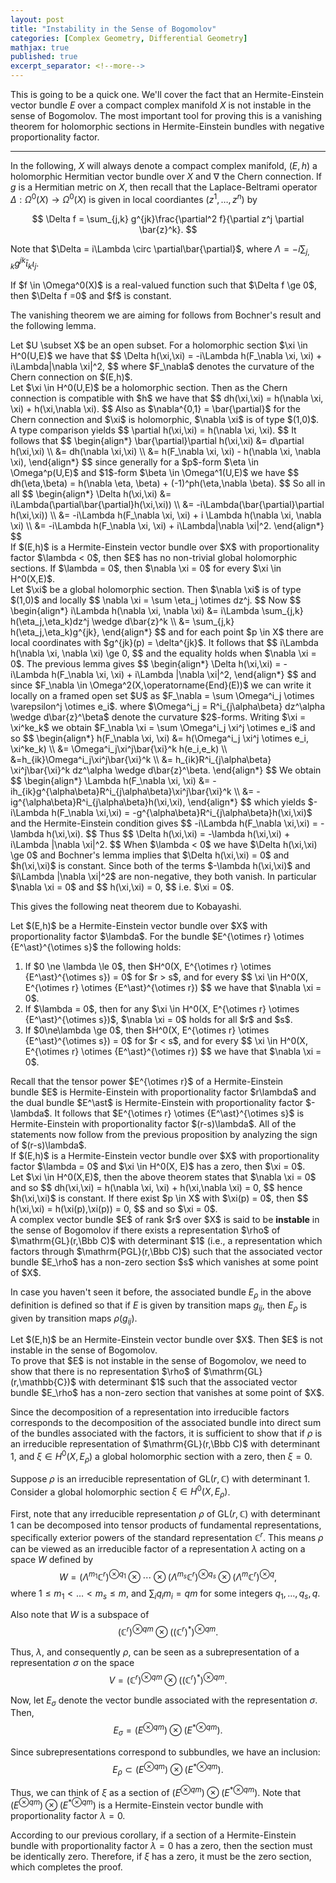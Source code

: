```yaml
---
layout: post
title: "Instability in the Sense of Bogomolov"
categories: [Complex Geometry, Differential Geometry]
mathjax: true
published: true
excerpt_separator: <!--more-->
---
```


This is going to be a quick one. We'll cover the fact that an Hermite-Einstein vector bundle $E$ over a compact complex manifold $X$ is not instable in the sense of Bogomolov. The most important tool for proving this is a vanishing theorem for holomorphic sections in Hermite-Einstein bundles with negative proportionality factor.

<!--more-->

---

In the following, $X$ will always denote a compact complex manifold, $(E,h)$ a holomorphic Hermitian vector bundle over $X$ and $\nabla$ the Chern connection. If $g$ is a Hermitian metric on $X$, then recall that the Laplace-Beltrami operator $\Delta : \Omega^0(X) \to \Omega^0(X)$ is given in local coordiantes $(z^1,\dots,z^n)$ by

$$
\Delta f = \sum_{j,k} g^{jk}\frac{\partial^2 f}{\partial z^j \partial \bar{z}^k}.
$$

Note that $\Delta = i\Lambda \circ \partial\bar{\partial}$, where $\Lambda = -i\sum_{j,k}g^{jk}\bar{\iota}_k\iota_j.$

<div class="lemma" text="(Bochner)">
If $f \in \Omega^0(X)$ is a real-valued function such that $\Delta f \ge 0$, then $\Delta f =0$ and $f$ is constant.
</div>

The vanishing theorem we are aiming for follows from Bochner's result and the following lemma.

<div class="lemma">
Let $U \subset X$ be an open subset. For a holomorphic section $\xi \in H^0(U,E)$ we have that
$$
\Delta h(\xi,\xi) = -i\Lambda h(F_\nabla \xi, \xi) + i\Lambda|\nabla \xi|^2,
$$
where $F_\nabla$ denotes the curvature of the Chern connection on $(E,h)$.
</div>

<div class="proof">
Let $\xi \in H^0(U,E)$ be a holomorphic section. Then as the Chern connection is compatible with $h$ we have that
$$
dh(\xi,\xi) = h(\nabla \xi, \xi) + h(\xi,\nabla \xi).
$$
Also as $\nabla^{0,1} = \bar{\partial}$ for the Chern connection and $\xi$ is holomorphic, $\nabla \xi$ is of type $(1,0)$. A type comparison yields
$$
\partial h(\xi,\xi) = h(\nabla \xi, \xi).
$$
It follows that
$$
\begin{align*}
\bar{\partial}\partial h(\xi,\xi) &= d\partial h(\xi,\xi) \\
&= dh(\nabla \xi,\xi) \\
&= h(F_\nabla \xi, \xi) - h(\nabla \xi, \nabla \xi),
\end{align*}
$$
since generally for a $p$-form $\eta \in \Omega^p(U,E)$ and $1$-form $\beta \in \Omega^1(U,E)$ we have 
$$
dh(\eta,\beta) = h(\nabla \eta, \beta) + (-1)^ph(\eta,\nabla \beta).
$$
So all in all
$$
\begin{align*}
\Delta h(\xi,\xi) &= i\Lambda(\partial\bar{\partial}h(\xi,\xi)) \\
&= -i\Lambda(\bar{\partial}\partial h(\xi,\xi)) \\
&= -i\Lambda h(F_\nabla \xi, \xi) + i \Lambda h(\nabla \xi, \nabla \xi) \\
&= -i\Lambda h(F_\nabla \xi, \xi) + i\Lambda|\nabla \xi|^2.
\end{align*}
$$
</div>

<div class="proposition">
If $(E,h)$ is a Hermite-Einstein vector bundle over $X$ with proportionality factor $\lambda < 0$, then $E$ has no non-trivial global holomorphic sections. If $\lambda = 0$, then $\nabla \xi = 0$ for every $\xi \in H^0(X,E)$.
</div>

<div class="proof">
Let $\xi$ be a global holomorphic section. Then $\nabla \xi$ is of type $(1,0)$ and locally
$$
\nabla \xi = \sum \eta_j \otimes dz^j.
$$
Now
$$
\begin{align*}
i\Lambda h(\nabla \xi, \nabla \xi) &= i\Lambda \sum_{j,k} h(\eta_j,\eta_k)dz^j \wedge d\bar{z}^k \\
&= \sum_{j,k} h(\eta_j,\eta_k)g^{jk},
\end{align*}
$$
and for each point $p \in X$ there are local coordinates with $g^{jk}(p) = \delta^{jk}$. It follows that
$$
i\Lambda h(\nabla \xi, \nabla \xi) \ge 0,
$$
and the equality holds when $\nabla \xi = 0$. The previous lemma gives
$$
\begin{align*}
\Delta h(\xi,\xi) = -i\Lambda h(F_\nabla \xi, \xi) + i\Lambda |\nabla \xi|^2,
\end{align*}
$$
and since $F_\nabla \in \Omega^2(X,\operatorname{End}(E))$ we can write it locally on a framed open set $U$ as $F_\nabla = \sum \Omega^i_j \otimes \varepsilon^j \otimes e_i$. where $\Omega^i_j = R^i_{j\alpha\beta} dz^\alpha \wedge d\bar{z}^\beta$ denote the curvature $2$-forms. Writing $\xi = \xi^ke_k$ we obtain $F_\nabla \xi = \sum \Omega^i_j \xi^j \otimes e_i$ and so
$$
\begin{align*}
h(F_\nabla \xi, \xi) &= h(\Omega^i_j \xi^j \otimes e_i, \xi^ke_k) \\
&= \Omega^i_j\xi^j\bar{\xi}^k h(e_i,e_k) \\
&=h_{ik}\Omega^i_j\xi^j\bar{\xi}^k \\
&= h_{ik}R^i_{j\alpha\beta} \xi^j\bar{\xi}^k dz^\alpha \wedge d\bar{z}^\beta.
\end{align*}
$$
We obtain
$$
\begin{align*}
\Lambda h(F_\nabla \xi, \xi) &= -ih_{ik}g^{\alpha\beta}R^i_{j\alpha\beta}\xi^j\bar{\xi}^k \\
&= -ig^{\alpha\beta}R^i_{j\alpha\beta}h(\xi,\xi),
\end{align*}
$$
which yields $-i\Lambda h(F_\nabla \xi,\xi) = -g^{\alpha\beta}R^i_{j\alpha\beta}h(\xi,\xi)$ and the Hermite-Einstein condition gives
$$
-i\Lambda h(F_\nabla \xi,\xi) = -\lambda h(\xi,\xi).
$$
Thus
$$
\Delta h(\xi,\xi) = -\lambda h(\xi,\xi) + i\Lambda |\nabla \xi|^2.
$$
When $\lambda < 0$ we have $\Delta h(\xi,\xi) \ge 0$ and Bochner's lemma implies that $\Delta h(\xi,\xi) = 0$ and $h(\xi,\xi)$ is constant. Since both of the terms $-\lambda h(\xi,\xi)$ and $i\Lambda |\nabla \xi|^2$ are non-negative, they both vanish. In particular $\nabla \xi = 0$ and
$$
h(\xi,\xi) = 0,
$$
i.e. $\xi = 0$.
</div>

This gives the following neat theorem due to Kobayashi.

<div class="theorem" text="(Kobayashi)">
Let $(E,h)$ be a Hermite-Einstein vector bundle over $X$ with proportionality factor $\lambda$. For the bundle $E^{\otimes r} \otimes {E^\ast}^{\otimes s}$ the following holds:
<ol>
    <li>
    If $0 \ne \lambda \le 0$, then $H^0(X, E^{\otimes r} \otimes {E^\ast}^{\otimes s}) = 0$ for $r > s$, and for every 
    $$
    \xi \in H^0(X, E^{\otimes r} \otimes {E^\ast}^{\otimes r})
    $$
    we have that $\nabla \xi = 0$.
    </li>
    <li>
    If $\lambda = 0$, then for any $\xi \in H^0(X, E^{\otimes r} \otimes {E^\ast}^{\otimes s})$, $\nabla \xi = 0$ holds for all $r$ and $s$.
    </li>
    <li>
    If $0\ne\lambda \ge 0$, then $H^0(X, E^{\otimes r} \otimes {E^\ast}^{\otimes s}) = 0$ for $r < s$, and for every 
    $$
    \xi \in H^0(X, E^{\otimes r} \otimes {E^\ast}^{\otimes r})
    $$
    we have that $\nabla \xi = 0$.
    </li>
</ol>
</div>
<div class="proof">
Recall that the tensor power $E^{\otimes r}$ of a Hermite-Einstein bundle $E$ is Hermite-Einstein with proportionality factor $r\lambda$ and the dual bundle $E^\ast$ is Hermite-Einstein with proportionality factor $-\lambda$. It follows that $E^{\otimes r} \otimes {E^\ast}^{\otimes s}$ is Hermite-Einstein with proportionality factor $(r-s)\lambda$. All of the statements now follow from the previous proposition by analyzing the sign of $(r-s)\lambda$.
</div>
<div class="corollary">
If $(E,h)$ is a Hermite-Einstein vector bundle over $X$ with proportionality factor $\lambda = 0$ and $\xi \in H^0(X, E)$ has a zero, then $\xi = 0$.
</div>
<div class="proof">
Let $\xi \in H^0(X,E)$, then the above theorem states that $\nabla \xi = 0$ and so
$$
dh(\xi,\xi) = h(\nabla \xi, \xi) + h(\xi,\nabla \xi) = 0,
$$
hence $h(\xi,\xi)$ is constant. If there exist $p \in X$ with $\xi(p) = 0$, then
$$
h(\xi,\xi) = h(\xi(p),\xi(p)) = 0,
$$
and so $\xi = 0$.
</div>

<div class="definition">
A complex vector bundle $E$ of rank $r$ over $X$ is said to be <b>instable</b> in the sense of Bogomolov if there exists a representation $\rho$ of $\mathrm{GL}(r,\Bbb C)$ with determinant $1$ (i.e., a representation which factors through $\mathrm{PGL}(r,\Bbb C)$) such that the associated vector bundle $E_\rho$ has a non-zero section $s$ which vanishes at some point of $X$.
</div>

In case you haven't seen it before, the associated bundle $E_\rho$ in the above definition is defined so that if $E$ is given by transition maps $g_{ij}$, then $E_\rho$ is given by transition maps $\rho(g_{ij})$.

<div class="theorem" text="(Kobayashi)">
Let $(E,h)$ be an Hermite-Einstein vector bundle over $X$. Then $E$ is not instable in the sense of Bogomolov.
</div>

<div class="proof">
To prove that $E$ is not instable in the sense of Bogomolov, we need to show that there is no representation $\rho$ of $\mathrm{GL}(r,\mathbb{C})$ with determinant $1$ such that the associated vector bundle $E_\rho$ has a non-zero section that vanishes at some point of $X$.

Since the decomposition of a representation into irreducible factors corresponds to the decomposition of the associated bundle into direct sum of the bundles associated with the factors, it is sufficient to show that if $\rho$ is an irreducible representation of $\mathrm{GL}(r,\Bbb C)$ with determinant $1$, and $\xi \in H^0(X,E_\rho)$ a global holomorphic section with a zero, then $\xi = 0$.

Suppose $\rho$ is an irreducible representation of $\mathrm{GL}(r,\mathbb{C})$ with determinant $1$. Consider a global holomorphic section $\xi \in H^0(X, E_\rho)$.

First, note that any irreducible representation $\rho$ of $\mathrm{GL}(r,\mathbb{C})$ with determinant $1$ can be decomposed into tensor products of fundamental representations, specifically exterior powers of the standard representation $\mathbb{C}^r$. This means $\rho$ can be viewed as an irreducible factor of a representation $\lambda$ acting on a space $W$ defined by
$$ 
W = \left(\Lambda^{m_1} \mathbb{C}^r\right)^{\otimes q_1} \otimes \cdots \otimes \left(\Lambda^{m_s} \mathbb{C}^r\right)^{\otimes q_s} \otimes \left(\Lambda^{m} \mathbb{C}^r\right)^{\otimes q}, 
$$
where $1 \le m_1 < \dots < m_s \le m$, and $\sum_i q_i m_i = qm$ for some integers $q_1, \ldots, q_s, q$.

Also note that $W$ is a subspace of
$$ 
\left(\mathbb{C}^r\right)^{\otimes qm} \otimes \left(\left(\mathbb{C}^r\right)^*\right)^{\otimes qm}.
$$

Thus, $\lambda$, and consequently $\rho$, can be seen as a subrepresentation of a representation $\sigma$ on the space
$$ 
V = \left(\mathbb{C}^r\right)^{\otimes qm} \otimes \left(\left(\mathbb{C}^r\right)^*\right)^{\otimes qm}.
$$

Now, let $E_\sigma$ denote the vector bundle associated with the representation $\sigma$. Then, 
$$ 
E_\sigma = \left(E^{\otimes qm}\right) \otimes \left({E^*}^{\otimes qm}\right).
$$

Since subrepresentations correspond to subbundles, we have an inclusion:
$$
E_\rho \subset \left(E^{\otimes qm}\right) \otimes \left({E^*}^{\otimes qm}\right).
$$

Thus, we can think of $\xi$ as a section of $\left(E^{\otimes qm}\right) \otimes \left({E^*}^{\otimes qm}\right)$. Note that $\left(E^{\otimes qm}\right) \otimes \left({E^*}^{\otimes qm}\right)$ is a Hermite-Einstein vector bundle with proportionality factor $\lambda = 0$. 

According to our previous corollary, if a section of a Hermite-Einstein bundle with proportionality factor $\lambda = 0$ has a zero, then the section must be identically zero. Therefore, if $\xi$ has a zero, it must be the zero section, which completes the proof.
</div>
